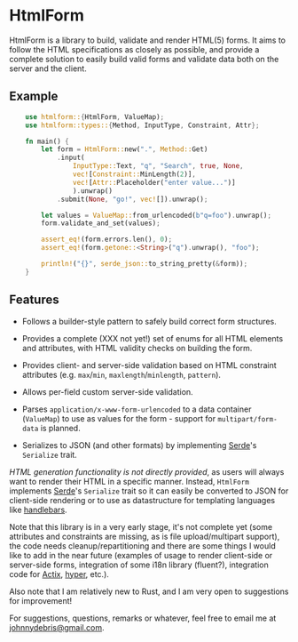 # HtmlForm

HtmlForm is a library to build, validate and render HTML(5) forms. It aims to
follow the HTML specifications as closely as possible, and provide a complete
solution to easily build valid forms and validate data both on the server
and the client.

## Example

```rust
    use htmlform::{HtmlForm, ValueMap);
    use htmlform::types::{Method, InputType, Constraint, Attr};

    fn main() {
        let form = HtmlForm::new(".", Method::Get)
            .input(
                InputType::Text, "q", "Search", true, None,
                vec![Constraint::MinLength(2)],
                vec![Attr::Placeholder("enter value...")]
                ).unwrap()
            .submit(None, "go!", vec![]).unwrap();

        let values = ValueMap::from_urlencoded(b"q=foo").unwrap();
        form.validate_and_set(values);

        assert_eq!(form.errors.len(), 0);
        assert_eq!(form.getone::<String>("q").unwrap(), "foo");

        println!("{}", serde_json::to_string_pretty(&form));
    }
```

## Features

* Follows a builder-style pattern to safely build correct form structures.

* Provides a complete (XXX not yet!) set of enums for all HTML elements and
  attributes, with HTML validity checks on building the form.

* Provides client- and server-side validation based on HTML constraint
  attributes (e.g. `max`/`min`, `maxlength`/`minlength`, `pattern`).

* Allows per-field custom server-side validation.

* Parses `application/x-www-form-urlencoded` to a data container (`ValueMap`)
  to use as values for the form - support for `multipart/form-data` is
  planned.

* Serializes to JSON (and other formats) by implementing
  [Serde](https://docs.rs/serde/)'s `Serialize` trait.

*HTML generation functionality is not directly provided*, as users will always
want to render their HTML in a specific manner. Instead, `HtmlForm`
implements [Serde](https://docs.rs/serde/)'s `Serialize`
trait so it can easily be converted to JSON for client-side rendering or to
use as datastructure for templating languages like
[handlebars](https://docs.rs/handlebars/).

Note that this library is in a very early stage, it's not complete yet
(some attributes and constraints are missing, as is file upload/multipart
support), the code needs cleanup/repartitioning and there are some things I
would like to add in the near future (examples of usage to render client-side
or server-side forms, integration of some i18n library (fluent?), integration
code for [Actix](https://docs.rs/actix/), [hyper](https://docs.rs/hyper/),
etc.).

Also note that I am relatively new to Rust, and I am very open to suggestions
for improvement!

For suggestions, questions, remarks or whatever, feel free to email me at
[johnnydebris@gmail.com](mailto::johnnydebris@gmail.com).
